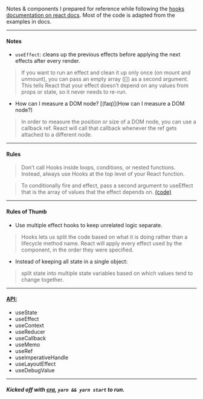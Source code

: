 Notes & components I prepared for reference while following the [hooks documentation on react docs](https://reactjs.org/docs/hooks-intro.html). Most of the code is adapted from the examples in docs.

---
#### Notes
- `useEffect`: cleans up the previous effects before applying the next effects after every render.

>If you want to run an effect and clean it up only once (on mount and unmount), you can pass an empty array ([]) as a second argument. This tells React that your effect doesn’t depend on any values from props or state, so it never needs to re-run.

- How can I measure a DOM node? [(faq)](How can I measure a DOM node?)
>In order to measure the position or size of a DOM node, you can use a callback ref. React will call that callback whenever the ref gets attached to a different node.
---
#### Rules
>Don’t call Hooks inside loops, conditions, or nested functions. Instead, always use Hooks at the top level of your React function.

>To conditionally fire and effect, pass a second argument to useEffect that is the array of values that the effect depends on. [(code)](https://reactjs.org/docs/hooks-reference.html#conditionally-firing-an-effect)
---

#### Rules of Thumb
- Use multiple effect hooks to keep unrelated logic separate.
>Hooks lets us split the code based on what it is doing rather than a lifecycle method name. React will apply every effect used by the component, in the order they were specified.

- Instead of keeping all state in a single object:
>split state into multiple state variables based on which values tend to change together.
---
#### [API:](https://reactjs.org/docs/hooks-reference.html)
- useState
- useEffect
- useContext
- useReducer
- useCallback
- useMemo
- useRef
- useImperativeHandle
- useLayoutEffect
- useDebugValue

--- 
##### *Kicked off with [cra](https://github.com/facebook/create-react-app), `yarn && yarn start` to run.*
